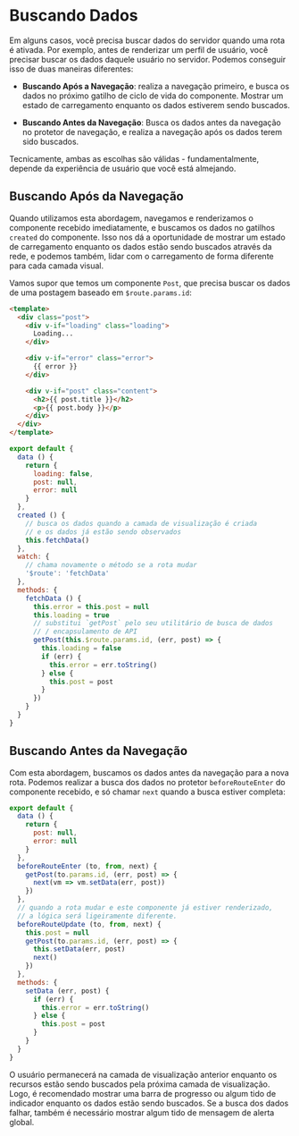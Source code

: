 # Buscando Dados

Em alguns casos, você precisa buscar dados do servidor quando uma rota é ativada. Por exemplo, antes de renderizar um perfil de usuário, você precisar buscar os dados daquele usuário no servidor. Podemos conseguir isso de duas maneiras diferentes:

- **Buscando Após a Navegação**: realiza a navegação primeiro, e busca os dados no próximo gatilho de ciclo de vida do componente. Mostrar um estado de carregamento enquanto os dados estiverem sendo buscados.

- **Buscando Antes da Navegação**:  Busca os dados antes da navegação no protetor de navegação, e realiza a navegação após os dados terem sido buscados.

Tecnicamente, ambas as escolhas são válidas - fundamentalmente, depende da experiência de usuário que você está almejando.

## Buscando Após da Navegação

Quando utilizamos esta abordagem, navegamos e renderizamos o componente recebido imediatamente, e buscamos os dados no gatilhos `created` do componente. Isso nos dá a oportunidade de mostrar um estado de carregamento enquanto os dados estão sendo buscados através da rede, e podemos também, lidar com o carregamento de forma diferente para cada camada visual.

Vamos supor que temos um componente `Post`, que precisa buscar os dados de uma postagem baseado em `$route.params.id`:

``` html
<template>
  <div class="post">
    <div v-if="loading" class="loading">
      Loading...
    </div>

    <div v-if="error" class="error">
      {{ error }}
    </div>

    <div v-if="post" class="content">
      <h2>{{ post.title }}</h2>
      <p>{{ post.body }}</p>
    </div>
  </div>
</template>
```

``` js
export default {
  data () {
    return {
      loading: false,
      post: null,
      error: null
    }
  },
  created () {
    // busca os dados quando a camada de visualização é criada
    // e os dados já estão sendo observados
    this.fetchData()
  },
  watch: {
    // chama novamente o método se a rota mudar
    '$route': 'fetchData'
  },
  methods: {
    fetchData () {
      this.error = this.post = null
      this.loading = true
      // substitui `getPost` pelo seu utilitário de busca de dados
      // / encapsulamento de API
      getPost(this.$route.params.id, (err, post) => {
        this.loading = false
        if (err) {
          this.error = err.toString()
        } else {
          this.post = post
        }
      })
    }
  }
}
```

## Buscando Antes da Navegação

Com esta abordagem, buscamos os dados antes da navegação para a nova rota. Podemos realizar a busca dos dados no protetor `beforeRouteEnter` do componente recebido, e só chamar `next` quando a busca estiver completa:

``` js
export default {
  data () {
    return {
      post: null,
      error: null
    }
  },
  beforeRouteEnter (to, from, next) {
    getPost(to.params.id, (err, post) => {
      next(vm => vm.setData(err, post))
    })
  },
  // quando a rota mudar e este componente já estiver renderizado,
  // a lógica será ligeiramente diferente.
  beforeRouteUpdate (to, from, next) {
    this.post = null
    getPost(to.params.id, (err, post) => {
      this.setData(err, post)
      next()
    })
  },
  methods: {
    setData (err, post) {
      if (err) {
        this.error = err.toString()
      } else {
        this.post = post
      }
    }
  }
}
```

O usuário permanecerá na camada de visualização anterior enquanto os recursos estão sendo buscados pela próxima camada de visualização. Logo, é recomendado mostrar uma barra de progresso ou algum tido de indicador enquanto os dados estão sendo buscados. Se a busca dos dados falhar, também é necessário mostrar algum tido de mensagem de alerta global.
